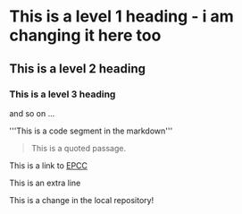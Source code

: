 # This is  a level 1 heading - i am changing it here too

## This is a level 2 heading

### This is a level 3 heading

and so on ...

'''This is a code segment in the markdown'''

> This is a quoted passage.

This is a link to [EPCC](http://www.epcc.ed.ac.uk)

This is an extra line

This is a change in the local repository!
